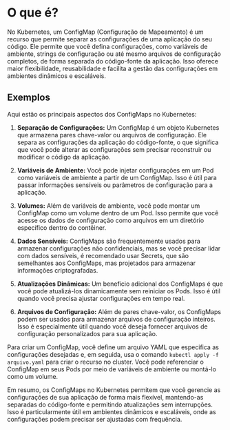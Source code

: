 
# O que é?
No Kubernetes, um ConfigMap (Configuração de Mapeamento) é um recurso que permite separar as configurações de uma aplicação do seu código. Ele permite que você defina configurações, como variáveis de ambiente, strings de configuração ou até mesmo arquivos de configuração completos, de forma separada do código-fonte da aplicação. Isso oferece maior flexibilidade, reusabilidade e facilita a gestão das configurações em ambientes dinâmicos e escaláveis.


## Exemplos

Aqui estão os principais aspectos dos ConfigMaps no Kubernetes:

1. **Separação de Configurações:** Um ConfigMap é um objeto Kubernetes que armazena pares chave-valor ou arquivos de configuração. Ele separa as configurações da aplicação do código-fonte, o que significa que você pode alterar as configurações sem precisar reconstruir ou modificar o código da aplicação.
    
2. **Variáveis de Ambiente:** Você pode injetar configurações em um Pod como variáveis de ambiente a partir de um ConfigMap. Isso é útil para passar informações sensíveis ou parâmetros de configuração para a aplicação.
    
3. **Volumes:** Além de variáveis de ambiente, você pode montar um ConfigMap como um volume dentro de um Pod. Isso permite que você acesse os dados de configuração como arquivos em um diretório específico dentro do contêiner.
    
4. **Dados Sensíveis:** ConfigMaps são frequentemente usados para armazenar configurações não confidenciais, mas se você precisar lidar com dados sensíveis, é recomendado usar Secrets, que são semelhantes aos ConfigMaps, mas projetados para armazenar informações criptografadas.
    
5. **Atualizações Dinâmicas:** Um benefício adicional dos ConfigMaps é que você pode atualizá-los dinamicamente sem reiniciar os Pods. Isso é útil quando você precisa ajustar configurações em tempo real.
    
6. **Arquivos de Configuração:** Além de pares chave-valor, os ConfigMaps podem ser usados para armazenar arquivos de configuração inteiros. Isso é especialmente útil quando você deseja fornecer arquivos de configuração personalizados para sua aplicação.
    

Para criar um ConfigMap, você define um arquivo YAML que especifica as configurações desejadas e, em seguida, usa o comando `kubectl apply -f arquivo.yaml` para criar o recurso no cluster. Você pode referenciar o ConfigMap em seus Pods por meio de variáveis de ambiente ou montá-lo como um volume.

Em resumo, os ConfigMaps no Kubernetes permitem que você gerencie as configurações de sua aplicação de forma mais flexível, mantendo-as separadas do código-fonte e permitindo atualizações sem interrupções. Isso é particularmente útil em ambientes dinâmicos e escaláveis, onde as configurações podem precisar ser ajustadas com frequência.